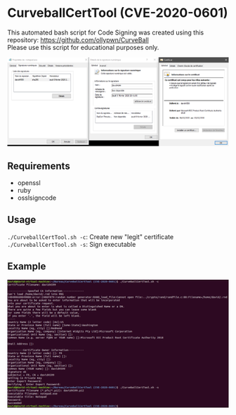 # CurveballCertTool (CVE-2020-0601)
This automated bash script for Code Signing was created using this repository: https://github.com/ollypwn/CurveBall  
Please use this script for educational purposes only. 

![Curveball](/img/Curveball.png)

## Requirements
* openssl
* ruby
* osslsigncode

## Usage
`./CurveballCertTool.sh -c`: Create new "legit" certificate  
`./CurveballCertTool.sh -s`: Sign executable

## Example
![CurveballExample](/img/CurveballExample.png)